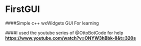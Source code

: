 # FirstGUI

####Simple c++ wxWidgets GUI For learning

####I used the youtube series of @OttoBotCode for help
**https://www.youtube.com/watch?v=ONYW3hBbk-8&t=320s**
